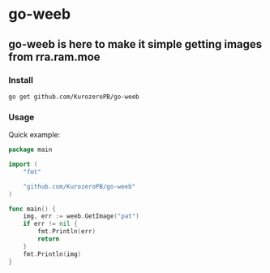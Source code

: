 # go-weeb

## go-weeb is here to make it simple getting images from rra.ram.moe

### Install
`go get github.com/KurozeroPB/go-weeb`

### Usage
Quick example:
```go
package main

import (
	"fmt"

	"github.com/KurozeroPB/go-weeb"
)

func main() {
	img, err := weeb.GetImage("pat")
	if err != nil {
		fmt.Println(err)
		return
	}
	fmt.Println(img)
}
```
